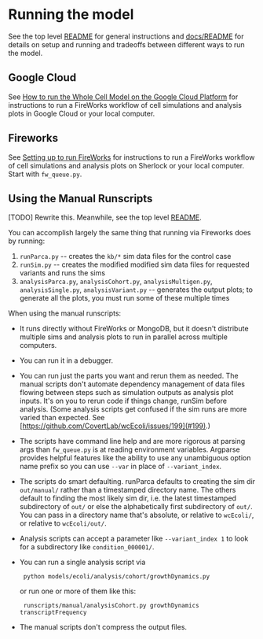 # Running the model

See the top level [README](../README.md) for general instructions and [docs/README](README.md) for details on setup and running
and tradeoffs between different ways to run the model.


## Google Cloud

See [How to run the Whole Cell Model on the Google Cloud Platform](google-cloud.md)
for instructions to run a FireWorks workflow of cell simulations and analysis plots in Google Cloud or your local computer.

## Fireworks

See [Setting up to run FireWorks](wholecell/fireworks/README.md) for instructions to run a FireWorks workflow of cell simulations and analysis plots on Sherlock or your local computer. Start with `fw_queue.py`.

## Using the Manual Runscripts

[TODO] Rewrite this. Meanwhile, see the top level [README](../README.md).

You can accomplish largely the same thing that running via Fireworks does by running:

1. `runParca.py` -- creates the `kb/*` sim data files for the control case
2. `runSim.py` -- creates the modified modified sim data files for requested variants and runs the sims
3. `analysisParca.py`, `analysisCohort.py`, `analysisMultigen.py`, `analysisSingle.py`, `analysisVariant.py` -- generates the output plots; to generate all the plots, you must run some of these multiple times

When using the manual runscripts:

* It runs directly without FireWorks or MongoDB, but it doesn't distribute multiple sims and analysis plots to run in parallel across multiple computers.
* You can run it in a debugger.
* You can run just the parts you want and rerun them as needed. The manual scripts don't automate dependency management of data files flowing between steps such as simulation outputs as analysis plot inputs. It's on you to rerun code if things change, runSim before analysis. (Some analysis scripts get confused if the sim runs are more varied than expected. See [https://github.com/CovertLab/wcEcoli/issues/199](#199).)
* The scripts have command line help and are more rigorous at parsing args than `fw_queue.py` is at reading environment variables. Argparse provides helpful features like the ability to use any unambiguous option name prefix so you can use `--var` in place of `--variant_index`.
* The scripts do smart defaulting. runParca defaults to creating the sim dir `out/manual/` rather than a timestamped directory name. The others default to finding the most likely sim dir, i.e. the latest timestamped subdirectory of `out/` or else the alphabetically first subdirectory of `out/`. You can pass in a directory name that's absolute, or relative to `wcEcoli/`, or relative to `wcEcoli/out/`.
* Analysis scripts can accept a parameter like `--variant_index 1` to look for a subdirectory like `condition_000001/`.
* You can run a single analysis script via

       python models/ecoli/analysis/cohort/growthDynamics.py

   or run one or more of them like this:

       runscripts/manual/analysisCohort.py growthDynamics transcriptFrequency
* The manual scripts don't compress the output files.
